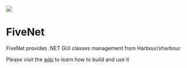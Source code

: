 [![](https://bitbucket.org/fivetech/screenshots/downloads/fivetech_logo.gif)](http://www.fivetechsoft.com "FiveTech Software")

# FiveNet

FiveNet provides .NET GUI classes management from Harbour/xharbour

Please visit the [wiki](https://github.com/FiveTechSoft/fivenet/wiki) to learn how to build and use it
